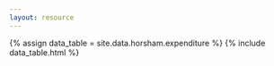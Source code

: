 ```yaml
---
layout: resource
---
```

{% assign data_table = site.data.horsham.expenditure %}
{% include data_table.html %}
